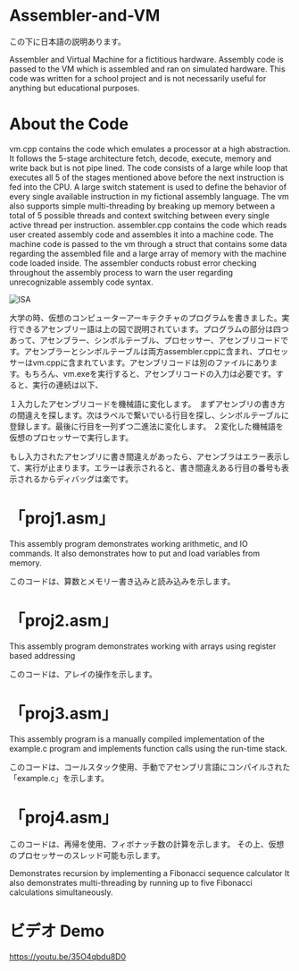 
# Assembler-and-VM

この下に日本語の説明あります。

Assembler and Virtual Machine for a fictitious hardware. Assembly code is passed to the VM which is assembled and ran on simulated hardware. This code was written for a school project and is not necessarily useful for anything but educational purposes.

# About the Code
vm.cpp contains the code which emulates a processor at a high abstraction. It follows the 5-stage architecture fetch, decode, execute, memory and write back but is not pipe lined. The code consists of a large while loop that executes all 5 of the stages mentioned above before the next instruction is fed into the CPU. A large switch statement is used to define the behavior of every single available instruction in my fictional assembly language. The vm also supports simple multi-threading by breaking up memory between a total of 5 possible threads and context switching between every single active thread per instruction.
assembler.cpp contains the code which reads user created assembly code and assembles it into a machine code. The machine code is passed to the vm through a struct that contains some data regarding the assembled file and a large array of memory with the machine code loaded inside. The assembler conducts robust error checking throughout the assembly process to warn the user regarding unrecognizable assembly code syntax.

![ISA](https://user-images.githubusercontent.com/85288181/121529414-569bdf80-ca37-11eb-8603-64fc71debd7f.jpg)

大学の時、仮想のコンピューターアーキテクチャのプログラムを書きました。実行できるアセンブリー語は上の図で説明されています。プログラムの部分は四つあって、アセンブラー、シンボルテーブル、プロセッサー、アセンブリコードです。アセンブラーとシンボルテーブルは両方assembler.cppに含まれ、プロセッサーはvm.cppに含まれています。アセンブリコードは別のファイルにあります。もちろん、vm.exeを実行すると、アセンブリコードの入力は必要です。すると、実行の連続は以下、

１入力したアセンブリコードを機械語に変化します。　まずアセンブリの書き方の間違えを探します。次はラベルで繋いでいる行目を探し、シンボルテーブルに登録します。最後に行目を一列ずつ二進法に変化します。
２変化した機械語を仮想のプロセッサーで実行します。

もし入力されたアセンブリに書き間違えがあったら、アセンブラはエラー表示して、実行が止まります。エラーは表示されると、書き間違えある行目の番号も表示されるからディバッグは楽です。

# 「proj1.asm」
This assembly program demonstrates working arithmetic, and IO commands. It also demonstrates how to put and load variables from memory.

このコードは、算数とメモリー書き込みと読み込みを示します。

# 「proj2.asm」
This assembly program demonstrates working with arrays using register based addressing

このコードは、アレイの操作を示します。

# 「proj3.asm」
This assembly program is a manually compiled implementation of the example.c program and implements function calls using the run-time stack.

このコードは、コールスタック使用、手動でアセンブリ言語にコンパイルされた「example.c」を示します。

# 「proj4.asm」
このコードは、再帰を使用、フィボナッチ数の計算を示します。
その上、仮想のプロセッサーのスレッド可能も示します。

Demonstrates recursion by implementing a Fibonacci sequence calculator
It also demonstrates multi-threading by running up to five Fibonacci calculations simultaneously.

# ビデオ Demo
https://youtu.be/35O4qbdu8D0
